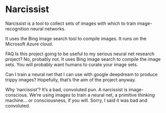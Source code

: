 # Narcissist
Narcissist is a tool to collect sets of images with which to train image-recognition neural networks.

It uses the Bing image search tool to compile images. It runs on the Microsoft Azure cloud.

FAQ
Is this project going to be useful to my serious neural net research project?
No, probably not. It uses Bing image search to compile the image sets. You will probably want humans to curate your image sets.

Can I train a neural net that I can use with google deepdream to produce trippy images?
Hopefully, that’s the aim of the project anyway.

Why ‘narcissist’?
It’s a bad, convoluted pun. A narcissist is image-conscious. We’re using images to train a neural net, a primitive thinking machine… or consciousness, if you will. Sorry, I said it was bad and convoluted.
